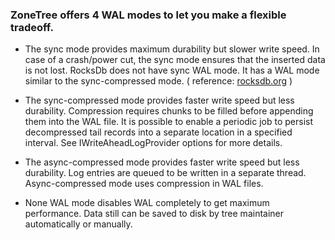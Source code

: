 ### ZoneTree offers 4 WAL modes to let you make a flexible tradeoff.

* The sync mode provides maximum durability but slower write speed.
 In case of a crash/power cut, the sync mode ensures that the inserted data is not lost. RocksDb does not have sync WAL mode. It has a WAL mode similar to the sync-compressed mode. ( reference: [rocksdb.org](http://rocksdb.org/blog/2017/08/25/flushwal.html) )

* The sync-compressed mode provides faster write speed but less durability.
  Compression requires chunks to be filled before appending them into the WAL file.
  It is possible to enable a periodic job to persist decompressed tail records into a separate location in a specified interval.
  See IWriteAheadLogProvider options for more details.

* The async-compressed mode provides faster write speed but less durability.
  Log entries are queued to be written in a separate thread.
  Async-compressed mode uses compression in WAL files.

* None WAL mode disables WAL completely to get maximum performance. Data still can be saved to disk by tree maintainer automatically or manually.